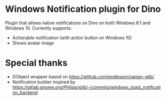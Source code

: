 # Windows Notification plugin for Dino
Plugin that allows native notifications on Dino on both Windows 8.1 and Windows 10.
Currently supports:
* Actionable notification (with action button on Windows 10)
* Shows avatar image

# Special thanks
- GObject wrapper based on https://github.com/endlessm/xapian-glib/
- Notification builder inspired by https://gitlab.gnome.org/Philipp/glib/-/commits/windows_toast_notification_backend
